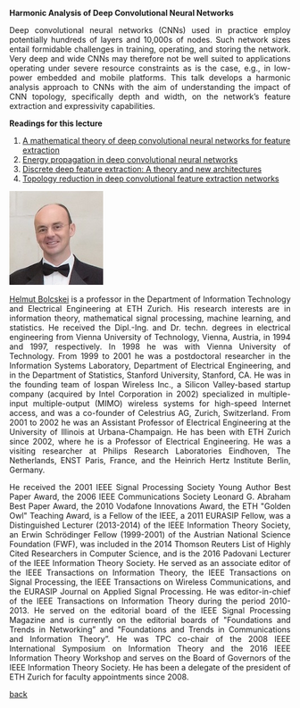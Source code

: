 <div class="abstract">   

<strong>Harmonic Analysis of Deep Convolutional Neural Networks</strong>
<p align="justify">Deep convolutional neural networks (CNNs) used in practice employ potentially hundreds of layers and 10,000s of nodes. Such network sizes entail formidable challenges in training, operating, and storing the network. Very deep and wide CNNs may therefore not be well suited to applications operating under severe resource constraints as is the case, e.g., in low-power embedded and mobile platforms. This talk develops a harmonic analysis approach to CNNs with the aim of understanding the impact of CNN topology, specifically depth and width, on the network’s feature extraction and expressivity capabilities.
</p>  
<strong>Readings for this lecture</strong>  
<ol>
    <li>
    <a href="https://www.nari.ee.ethz.ch/commth//pubs/files/deep-2016.pdf"> A mathematical theory of deep convolutional neural networks for feature extraction </a>
    </li>
    <li>
    <a href="https://www.nari.ee.ethz.ch/commth//pubs/files/Energy2017.pdf"> Energy propagation in deep convolutional neural networks </a>
    </li>
<li>
<a href="https://www.nari.ee.ethz.ch/commth//pubs/files/ICML2016.pdf"> Discrete deep feature extraction: A theory and new architectures </a>
</li>
    <li>
    <a href="https://www.nari.ee.ethz.ch/commth//pubs/files/SPIE2017.pdf"> Topology reduction in deep convolutional feature extraction networks </a>
    </li>
</ol>
</div>

![Helmut Bolcskei](/assets/img/bolcskei.jpg)  

<p align="justify"><a href="https://www.nari.ee.ethz.ch/commth/people/show/boelcskei">Helmut Bolcskei</a> is a professor in the Department of Information Technology and Electrical Engineering at ETH Zurich. His research interests are in information theory, mathematical signal processing, machine learning, and statistics. He received the Dipl.-Ing. and Dr. techn. degrees in electrical engineering from Vienna University of Technology, Vienna, Austria, in 1994 and 1997, respectively. In 1998 he was with Vienna University of Technology. From 1999 to 2001 he was a postdoctoral researcher in the Information Systems Laboratory, Department of Electrical Engineering, and in the Department of Statistics, Stanford University, Stanford, CA. He was in the founding team of Iospan Wireless Inc., a Silicon Valley-based startup company (acquired by Intel Corporation in 2002) specialized in multiple-input multiple-output (MIMO) wireless systems for high-speed Internet access, and was a co-founder of Celestrius AG, Zurich, Switzerland. From 2001 to 2002 he was an Assistant Professor of Electrical Engineering at the University of Illinois at Urbana-Champaign. He has been with ETH Zurich since 2002, where he is a Professor of Electrical Engineering. He was a visiting researcher at Philips Research Laboratories Eindhoven, The Netherlands, ENST Paris, France, and the Heinrich Hertz Institute Berlin, Germany.</p>

<p align="justify">He received the 2001 IEEE Signal Processing Society Young Author Best Paper Award, the 2006 IEEE Communications Society Leonard G. Abraham Best Paper Award, the 2010 Vodafone Innovations Award, the ETH "Golden Owl" Teaching Award, is a Fellow of the IEEE, a 2011 EURASIP Fellow, was a Distinguished Lecturer (2013-2014) of the IEEE Information Theory Society, an Erwin Schrödinger Fellow (1999-2001) of the Austrian National Science Foundation (FWF), was included in the 2014 Thomson Reuters List of Highly Cited Researchers in Computer Science, and is the 2016 Padovani Lecturer of the IEEE Information Theory Society. He served as an associate editor of the IEEE Transactions on Information Theory, the IEEE Transactions on Signal Processing, the IEEE Transactions on Wireless Communications, and the EURASIP Journal on Applied Signal Processing. He was editor-in-chief of the IEEE Transactions on Information Theory during the period 2010-2013. He served on the editorial board of the IEEE Signal Processing Magazine and is currently on the editorial boards of "Foundations and Trends in Networking” and "Foundations and Trends in Communications and Information Theory”. He was TPC co-chair of the 2008 IEEE International Symposium on Information Theory and the 2016 IEEE Information Theory Workshop and serves on the Board of Governors of the IEEE Information Theory Society. He has been a delegate of the president of ETH Zurich for faculty appointments since 2008.</p>

[back](./)

